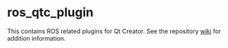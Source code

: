 # ros_qtc_plugin
This contains ROS related plugins for Qt Creator. See the repository [wiki](https://github.com/ros-industrial/ros_qtc_plugin/wiki) for addition information.
